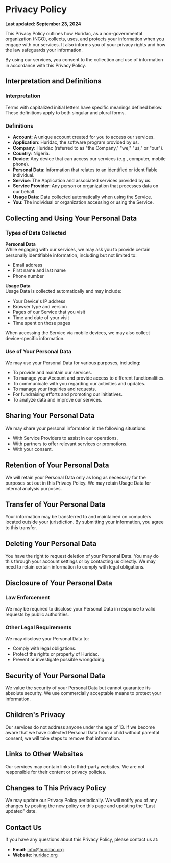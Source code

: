 # Privacy Policy

**Last updated: September 23, 2024**

This Privacy Policy outlines how Huridac, as a non-governmental organization (NGO), collects, uses, and protects your information when you engage with our services. It also informs you of your privacy rights and how the law safeguards your information.

By using our services, you consent to the collection and use of information in accordance with this Privacy Policy.

## Interpretation and Definitions

### Interpretation
Terms with capitalized initial letters have specific meanings defined below. These definitions apply to both singular and plural forms.

### Definitions
- **Account**: A unique account created for you to access our services.
- **Application**: Huridac, the software program provided by us.
- **Company**: Huridac (referred to as "the Company," "we," "us," or "our").
- **Country**: Nigeria.
- **Device**: Any device that can access our services (e.g., computer, mobile phone).
- **Personal Data**: Information that relates to an identified or identifiable individual.
- **Service**: The Application and associated services provided by us.
- **Service Provider**: Any person or organization that processes data on our behalf.
- **Usage Data**: Data collected automatically when using the Service.
- **You**: The individual or organization accessing or using the Service.

## Collecting and Using Your Personal Data

### Types of Data Collected
**Personal Data**  
While engaging with our services, we may ask you to provide certain personally identifiable information, including but not limited to:
- Email address
- First name and last name
- Phone number

**Usage Data**  
Usage Data is collected automatically and may include:
- Your Device's IP address
- Browser type and version
- Pages of our Service that you visit
- Time and date of your visit
- Time spent on those pages

When accessing the Service via mobile devices, we may also collect device-specific information.

### Use of Your Personal Data
We may use your Personal Data for various purposes, including:
- To provide and maintain our services.
- To manage your Account and provide access to different functionalities.
- To communicate with you regarding our activities and updates.
- To manage your inquiries and requests.
- For fundraising efforts and promoting our initiatives.
- To analyze data and improve our services.

## Sharing Your Personal Data
We may share your personal information in the following situations:
- With Service Providers to assist in our operations.
- With partners to offer relevant services or promotions.
- With your consent.

## Retention of Your Personal Data
We will retain your Personal Data only as long as necessary for the purposes set out in this Privacy Policy. We may retain Usage Data for internal analysis purposes.

## Transfer of Your Personal Data
Your information may be transferred to and maintained on computers located outside your jurisdiction. By submitting your information, you agree to this transfer.

## Deleting Your Personal Data
You have the right to request deletion of your Personal Data. You may do this through your account settings or by contacting us directly. We may need to retain certain information to comply with legal obligations.

## Disclosure of Your Personal Data

### Law Enforcement
We may be required to disclose your Personal Data in response to valid requests by public authorities.

### Other Legal Requirements
We may disclose your Personal Data to:
- Comply with legal obligations.
- Protect the rights or property of Huridac.
- Prevent or investigate possible wrongdoing.

## Security of Your Personal Data
We value the security of your Personal Data but cannot guarantee its absolute security. We use commercially acceptable means to protect your information.

## Children's Privacy
Our services do not address anyone under the age of 13. If we become aware that we have collected Personal Data from a child without parental consent, we will take steps to remove that information.

## Links to Other Websites
Our services may contain links to third-party websites. We are not responsible for their content or privacy policies.

## Changes to This Privacy Policy
We may update our Privacy Policy periodically. We will notify you of any changes by posting the new policy on this page and updating the "Last updated" date.

## Contact Us
If you have any questions about this Privacy Policy, please contact us at:
- **Email**: info@huridac.org
- **Website**: [huridac.org](https://huridac.org)